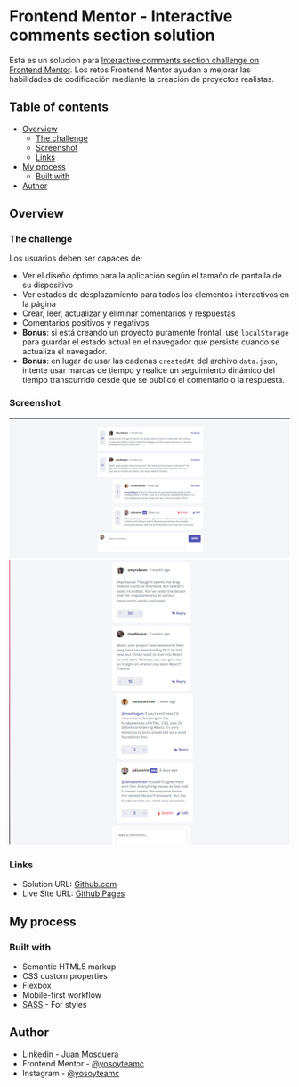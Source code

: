 # Frontend Mentor - Interactive comments section solution

Esta es un solucion para [Interactive comments section challenge on Frontend Mentor](https://www.frontendmentor.io/challenges/interactive-comments-section-iG1RugEG9). Los retos Frontend Mentor ayudan a mejorar las habilidades de codificación mediante la creación de proyectos realistas.

## Table of contents

- [Overview](#overview)
  - [The challenge](#the-challenge)
  - [Screenshot](#screenshot)
  - [Links](#links)
- [My process](#my-process)
  - [Built with](#built-with)
- [Author](#author)


## Overview

### The challenge

Los usuarios deben ser capaces de:

- Ver el diseño óptimo para la aplicación según el tamaño de pantalla de su dispositivo
- Ver estados de desplazamiento para todos los elementos interactivos en la página
- Crear, leer, actualizar y eliminar comentarios y respuestas
- Comentarios positivos y negativos
- **Bonus**: si está creando un proyecto puramente frontal, use `localStorage` para guardar el estado actual en el navegador que persiste cuando se actualiza el navegador.
- **Bonus**: en lugar de usar las cadenas `createdAt` del archivo `data.json`, intente usar marcas de tiempo y realice un seguimiento dinámico del tiempo transcurrido desde que se publicó el comentario o la respuesta.

### Screenshot

![](./screenshot1.png)
![](./screenshot2.png)


### Links

- Solution URL: [Github.com](https://github.com/Yosoyteamc/interactive-comments-section-main.git)
- Live Site URL: [Github Pages](https://yosoyteamc.github.io/interactive-comments-section-main/)

## My process

### Built with

- Semantic HTML5 markup
- CSS custom properties
- Flexbox
- Mobile-first workflow
- [SASS](https://sass-lang.com) - For styles


## Author

- Linkedin - [Juan Mosquera](https://www.linkedin.com/in/juanmosquera98/)
- Frontend Mentor - [@yosoyteamc](https://www.frontendmentor.io/profile/Yosoyteamc)
- Instagram - [@yosoyteamc](https://www.instagram.com/yosoyteamc/)

